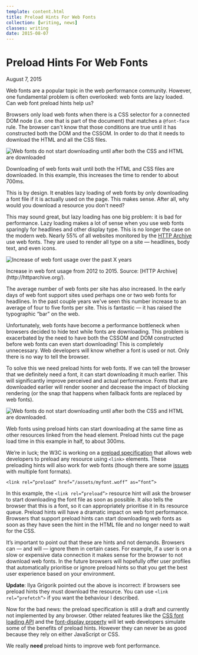 ```yaml
---
template: content.html
title: Preload Hints For Web Fonts
collection: [writing, news]
classes: writing
date: 2015-08-07
---
```


# Preload Hints For Web Fonts
<p class=subtitle>August 7, 2015</p>

<p class=intro>Web fonts are a popular topic in the web performance community. However, one fundamental problem is often overlooked: web fonts are lazy loaded. Can web font preload hints help us?</p>

Browsers only load web fonts when there is a <abbr>CSS</abbr> selector for a connected <abbr>DOM</abbr> node (i.e. one that is part of the document) that matches a `@font-face` rule. The browser can't know that those conditions are true until it has constructed both the <abbr>DOM</abbr> and the <abbr>CSSOM</abbr>. In order to do that it needs to download the <abbr>HTML</abbr> and all the <abbr>CSS</abbr> files.

![Web fonts do not start downloading until after both the <abbr>CSS</abbr> and <abbr>HTML</abbr> are downloaded](/assets/images/font-load-timeline.png)
<p class=caption>Downloading of web fonts wait until both the HTML and CSS files are downloaded. In this example, this increases the time to render to about 700ms.</p>

This is by design. It enables lazy loading of web fonts by only downloading a font file if it is actually used on the page. This makes sense. After all, why would you download a resource you don't need?

This may sound great, but lazy loading has one big problem: it is bad for performance. Lazy loading makes a lot of sense when you use web fonts sparingly for headlines and other display type. This is no longer the case on the modern web. Nearly 55% of all websites monitored by the [HTTP Archive](http://httparchive.org/) use web fonts. They are used to render all type on a site — headlines, body text, and even icons.

![Increase of web font usage over the past X years](/assets/images/web-font-usage.png)
<p class=caption>Increase in web font usage from 2012 to 2015. Source: [HTTP Archive](http://httparchive.org/).</p>

The average number of web fonts per site has also increased. In the early days of web font support sites used perhaps one or two web fonts for headlines. In the past couple years we've seen this number increase to an average of four to five fonts per site. This is fantastic — it has raised the typographic “bar” on the web.

Unfortunately, web fonts have become a performance bottleneck when browsers decided to hide text while fonts are downloading. This problem is exacerbated by the need to have both the <abbr>CSSOM</abbr> and <abbr>DOM</abbr> constructed before web fonts can even start downloading! This is completely unnecessary. Web developers will know whether a font is used or not. Only there is no way to tell the browser.

To solve this we need preload hints for web fonts. If we can tell the browser that we definitely need a font, it can start downloading it much earlier. This will significantly improve perceived and actual performance. Fonts that are downloaded earlier will render sooner and decrease the impact of blocking rendering (or the snap that happens when fallback fonts are replaced by web fonts).

![Web fonts do not start downloading until after both the CSS and HTML are downloaded.](/assets/images/font-load-timeline-with-preload.png)
<p class=caption>Web fonts using preload hints can start downloading at the same time as other resources linked from the head element. Preload hints cut the page load time in this example in half, to about 300ms.</p>

We’re in luck; the <abbr>W3C</abbr> is working on a [preload specification](https://w3c.github.io/preload/) that allows web developers to preload any resource using `<link>` elements. These preloading hints will also work for web fonts (though there are some [issues](https://github.com/w3c/preload/issues/28) with multiple font formats).

```
<link rel=“preload” href=“/assets/myfont.woff” as=“font”>
```

In this example, the `<link rel=“preload”>` resource hint will ask the browser to start downloading the font file as soon as possible. It also tells the browser that this is a font, so it can appropriately prioritise it in its resource queue. Preload hints will have a dramatic impact on web font performance. Browsers that support preload hints can start downloading web fonts as soon as they have seen the hint in the <abbr>HTML</abbr> file and no longer need to wait for the <abbr>CSS</abbr>.

It’s important to point out that these are hints and not demands. Browsers can — and will — ignore them in certain cases. For example, if a user is on a slow or expensive data connection it makes sense for the browser to not download web fonts. In the future browsers will hopefully offer user profiles that automatically prioritise or ignore preload hints so that you get the best user experience based on your environment.

**Update**: Ilya Grigorik pointed out the above is incorrect: if browsers see preload hints they must download the resource. You can use `<link rel=“prefetch”>` if you want the behaviour I described.

Now for the bad news: the preload specification is still a draft and currently not implemented by any browser. Other related features like the [<abbr>CSS</abbr> font loading <abbr>API</abbr>](http://www.w3.org/TR/css-font-loading/) and the [font-display property](https://tabatkins.github.io/specs/css-font-rendering/) will let web developers simulate some of the benefits of preload hints. However they can never be as good because they rely on either JavaScript or <abbr>CSS</abbr>.

We really __need__ preload hints to improve web font performance.
